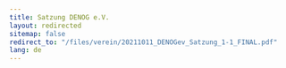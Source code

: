 ```yaml
---
title: Satzung DENOG e.V.
layout: redirected
sitemap: false
redirect_to: "/files/verein/20211011_DENOGev_Satzung_1-1_FINAL.pdf"
lang: de
---
```


